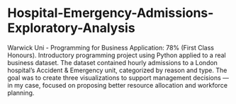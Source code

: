# Hospital-Emergency-Admissions-Exploratory-Analysis
Warwick Uni - Programming for Business Application: 78% (First Class Honours). 
Introductory programming project using Python applied to a real business dataset. The dataset contained hourly admissions to a London hospital’s Accident & Emergency unit, categorized by reason and type. The goal was to create three visualizations to support management decisions — in my case, focused on proposing better resource allocation and workforce planning.

